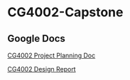 # CG4002-Capstone

## Google Docs
[CG4002 Project Planning Doc](https://docs.google.com/document/d/1WzEdLgxyVoV48y3wHbuY2n8YrwPtksljALyjWSJyxmk/edit?usp=sharing)

[CG4002 Design Report](https://docs.google.com/document/d/1YAP19UIaWVPr3agDmDw58nXwtTDyqszeBC3Z0YkJyUA/edit?usp=sharing)
